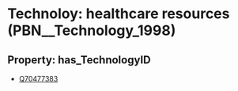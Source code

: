 # Technoloy: __healthcare resources__ (PBN__Technology_1998)

## Property: has_TechnologyID

* [Q70477383](Q70477383)

